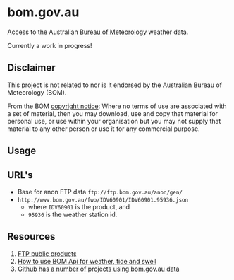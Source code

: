 # bom.gov.au
Access to the Australian [Bureau of Meteorology](https://bom.gov.au/) weather data.

Currently a work in progress!

## Disclaimer

This project is not related to nor is it endorsed by the Australian Bureau of Meteorology (BOM). 

From the BOM [copyright notice](http://reg.bom.gov.au/other/copyright.shtml): Where no terms of use are associated with a set of material, then you may download, use and copy that material for personal use, or use within your organisation but you may not supply that material to any other person or use it for any commercial purpose.

## Usage


## URL's

- Base for anon FTP data `ftp://ftp.bom.gov.au/anon/gen/`
- `http://www.bom.gov.au/fwo/IDV60901/IDV60901.95936.json`
  - where `IDV60901` is the product, and
  - `95936` is the weather station id.



## Resources

1. [FTP public products](http://www.bom.gov.au/catalogue/anon-ftp.shtml)
1. [How to use BOM Api for weather, tide and swell](https://stackoverflow.com/questions/39534018/how-to-use-bom-api-for-weather-tide-and-swell)
1. [Github has a number of projects using bom.gov.au data](https://github.com/search?q=bom.gov.au)

